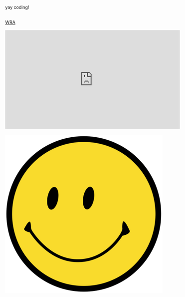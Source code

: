 <html lang="en" dir="ltr">
  <head>
    <meta charset="utf-8">
    <title>Home</title>
  </head>
  <body>
    <p> yay coding! </p>
    <br>
    <a href=https://www.wra.net> WRA </a>
    <br><br>
    <iframe width="560" height="315" src="https://www.youtube.com/embed/1PLBmUVYYeg" frameborder="0" allow="accelerometer; autoplay; encrypted-media; gyroscope; picture-in-picture" allowfullscreen></iframe>
    <br> <br>
    <img src="smile.png">
  </body>
</html>
